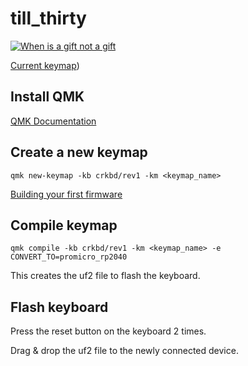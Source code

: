 # till_thirty

[![When is a gift not a gift](https://www.youtube.com/watch?v=dvQyhEt6EXg/0.jpg)](https://www.youtube.com/watch?v=dvQyhEt6EXg "When is a gift not a gift")

[Current keymap](./keymap.pdf))


## Install QMK

[QMK Documentation](https://docs.qmk.fm/)

## Create a new keymap

```shell
qmk new-keymap -kb crkbd/rev1 -km <keymap_name>
```

[Building your first firmware](https://docs.qmk.fm/newbs_building_firmware)

## Compile keymap

```shell
qmk compile -kb crkbd/rev1 -km <keymap_name> -e CONVERT_TO=promicro_rp2040
```

This creates the uf2 file to flash the keyboard.

## Flash keyboard

Press the reset button on the keyboard 2 times.

Drag & drop the uf2 file to the newly connected device.
